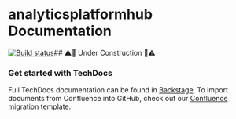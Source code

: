 # analyticsplatformhub Documentation
[![Build status](https://github.je-labs.com/analytics-platform/analyticsplatformhub/workflows/build-deploy/badge.svg?branch=main&event=push)](https://github.je-labs.com/analytics-platform/analyticsplatformhub/actions/workflows/build-deploy.yml?query=branch%3Amain+event%3Apush)## ⚠️👷 Under Construction 👷⚠️

### Get started with TechDocs

Full TechDocs documentation can be found in [Backstage](https://backstage.eu-west-1.production.jet-internal.com/docs/default/component/backstage/techdocs/01_overview/).
To import documents from Confluence into GitHub, check out our [Confluence migration](https://backstage.eu-west-1.production.jet-internal.com/create/templates/default/confluence-migration) template.